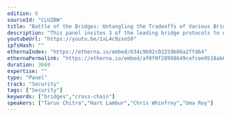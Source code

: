 ```yaml
---
edition: 6
sourceId: "CLUZBW"
title: "Battle of the Bridges: Untangling the Tradeoffs of Various Bridge Designs"
description: "This panel invites 3 of the leading bridge protocols to debate the various tradeoffs that have emerged between different cross chain bridge designs, including pros and cons, and security considerations. Panelists include the founders of Across (Hart Lambur), Hop (Chris Whinfrey), Succinct (Uma Roy), and will be moderated by Tarun Chitra (Gauntlet)."
youtubeUrl: "https://youtu.be/1xL4c9zxoS0"
ipfsHash: ""
ethernaIndex: "https://etherna.io/embed/634c9b92c02259b06a2ffd64"
ethernaPermalink: "https://etherna.io/embed/af0f0f28998649cefcee9518ab6510a34b27fc73ff630f795878b9388982f657"
duration: 3669
expertise: ""
type: "Panel"
track: "Security"
tags: ["Security"]
keywords: ["bridges","cross-chain"]
speakers: ["Tarun Chitra","Hart Lambur","Chris Whinfrey","Uma Roy"]
---
```

